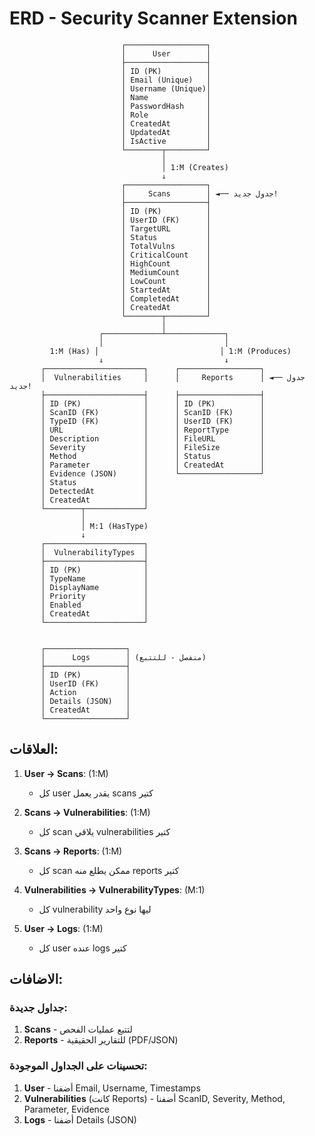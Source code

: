 # ERD - Security Scanner Extension

```
                         ┌──────────────────┐
                         │      User        │
                         ├──────────────────┤
                         │ ID (PK)          │
                         │ Email (Unique)   │
                         │ Username (Unique)│
                         │ Name             │
                         │ PasswordHash     │
                         │ Role             │
                         │ CreatedAt        │
                         │ UpdatedAt        │
                         │ IsActive         │
                         └────────┬─────────┘
                                  │
                                  │ 1:M (Creates)
                                  ↓
                         ┌──────────────────┐
                         │     Scans        │ ◄── جدول جديد!
                         ├──────────────────┤
                         │ ID (PK)          │
                         │ UserID (FK)      │
                         │ TargetURL        │
                         │ Status           │
                         │ TotalVulns       │
                         │ CriticalCount    │
                         │ HighCount        │
                         │ MediumCount      │
                         │ LowCount         │
                         │ StartedAt        │
                         │ CompletedAt      │
                         │ CreatedAt        │
                         └────────┬─────────┘
                                  │
                    ┌─────────────┴─────────────┐
                    │                           │
         1:M (Has) │                           │ 1:M (Produces)
                    ↓                           ↓
       ┌──────────────────────┐      ┌──────────────────┐
       │  Vulnerabilities     │      │     Reports      │ ◄── جدول جديد!
       ├──────────────────────┤      ├──────────────────┤
       │ ID (PK)              │      │ ID (PK)          │
       │ ScanID (FK)          │      │ ScanID (FK)      │
       │ TypeID (FK)          │      │ UserID (FK)      │
       │ URL                  │      │ ReportType       │
       │ Description          │      │ FileURL          │
       │ Severity             │      │ FileSize         │
       │ Method               │      │ Status           │
       │ Parameter            │      │ CreatedAt        │
       │ Evidence (JSON)      │      └──────────────────┘
       │ Status               │
       │ DetectedAt           │
       │ CreatedAt            │
       └────────┬─────────────┘
                │
                │ M:1 (HasType)
                ↓
       ┌──────────────────────┐
       │  VulnerabilityTypes  │
       ├──────────────────────┤
       │ ID (PK)              │
       │ TypeName             │
       │ DisplayName          │
       │ Priority             │
       │ Enabled              │
       │ CreatedAt            │
       └──────────────────────┘


       ┌──────────────────┐
       │      Logs        │ (منفصل - للتتبع)
       ├──────────────────┤
       │ ID (PK)          │
       │ UserID (FK)      │
       │ Action           │
       │ Details (JSON)   │
       │ CreatedAt        │
       └──────────────────┘
```

##  العلاقات:

1. **User → Scans**: (1:M)
   - كل user يقدر يعمل scans كتير

2. **Scans → Vulnerabilities**: (1:M)
   - كل scan يلاقي vulnerabilities كتير

3. **Scans → Reports**: (1:M)
   - كل scan ممكن يطلع منه reports كتير

4. **Vulnerabilities → VulnerabilityTypes**: (M:1)
   - كل vulnerability ليها نوع واحد

5. **User → Logs**: (1:M)
   - كل user عنده logs كتير

## الاضافات:

###  جداول جديدة:
1. **Scans** - لتتبع عمليات الفحص
2. **Reports** - للتقارير الحقيقية (PDF/JSON)

###  تحسينات على الجداول الموجودة:
1. **User** - أضفنا Email, Username, Timestamps
2. **Vulnerabilities** (كانت Reports) - أضفنا ScanID, Severity, Method, Parameter, Evidence
3. **Logs** - أضفنا Details (JSON)

